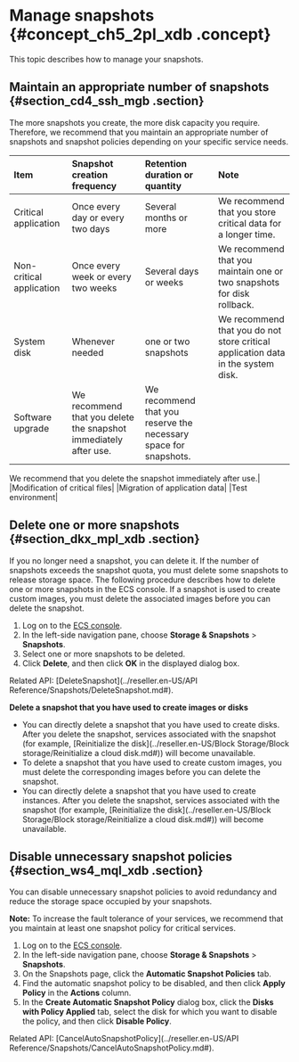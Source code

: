 # Manage snapshots {#concept_ch5_2pl_xdb .concept}

This topic describes how to manage your snapshots.

## Maintain an appropriate number of snapshots {#section_cd4_ssh_mgb .section}

The more snapshots you create, the more disk capacity you require. Therefore, we recommend that you maintain an appropriate number of snapshots and snapshot policies depending on your specific service needs.

|Item|Snapshot creation frequency|Retention duration or quantity|Note|
|:---|:--------------------------|:-----------------------------|:---|
|Critical application|Once every day or every two days|Several months or more|We recommend that you store critical data for a longer time.|
|Non-critical application|Once every week or every two weeks|Several days or weeks|We recommend that you maintain one or two snapshots for disk rollback.|
|System disk|Whenever needed|one or two snapshots|We recommend that you do not store critical application data in the system disk.|
|Software upgrade|We recommend that you delete the snapshot immediately after use.| We recommend that you reserve the necessary space for snapshots.

 We recommend that you delete the snapshot immediately after use.|
|Modification of critical files|
|Migration of application data|
|Test environment|

## Delete one or more snapshots {#section_dkx_mpl_xdb .section}

If you no longer need a snapshot, you can delete it. If the number of snapshots exceeds the snapshot quota, you must delete some snapshots to release storage space. The following procedure describes how to delete one or more snapshots in the ECS console. If a snapshot is used to create custom images, you must delete the associated images before you can delete the snapshot.

1.  Log on to the [ECS console](https://partners-intl.console.aliyun.com/#/ecs).
2.  In the left-side navigation pane, choose **Storage & Snapshots** \> **Snapshots**.
3.  Select one or more snapshots to be deleted.
4.  Click **Delete**, and then click **OK** in the displayed dialog box.

Related API: [DeleteSnapshot](../reseller.en-US/API Reference/Snapshots/DeleteSnapshot.md#).

**Delete a snapshot that you have used to create images or disks**

-   You can directly delete a snapshot that you have used to create disks. After you delete the snapshot, services associated with the snapshot \(for example, [Reinitialize the disk](../reseller.en-US/Block Storage/Block storage/Reinitialize a cloud disk.md#)\) will become unavailable.
-   To delete a snapshot that you have used to create custom images, you must delete the corresponding images before you can delete the snapshot.
-   You can directly delete a snapshot that you have used to create instances. After you delete the snapshot, services associated with the snapshot \(for example, [Reinitialize the disk](../reseller.en-US/Block Storage/Block storage/Reinitialize a cloud disk.md#)\) will become unavailable.

## Disable unnecessary snapshot policies {#section_ws4_mql_xdb .section}

You can disable unnecessary snapshot policies to avoid redundancy and reduce the storage space occupied by your snapshots.

**Note:** To increase the fault tolerance of your services, we recommend that you maintain at least one snapshot policy for critical services.

1.  Log on to the [ECS console](https://partners-intl.console.aliyun.com/#/ecs).
2.  In the left-side navigation pane, choose **Storage & Snapshots** \> **Snapshots**.
3.  On the Snapshots page, click the **Automatic Snapshot Policies** tab.
4.  Find the automatic snapshot policy to be disabled, and then click **Apply Policy** in the **Actions** column.
5.  In the **Create Automatic Snapshot Policy** dialog box, click the **Disks with Policy Applied** tab, select the disk for which you want to disable the policy, and then click **Disable Policy**.

Related API: [CancelAutoSnapshotPolicy](../reseller.en-US/API Reference/Snapshots/CancelAutoSnapshotPolicy.md#).

